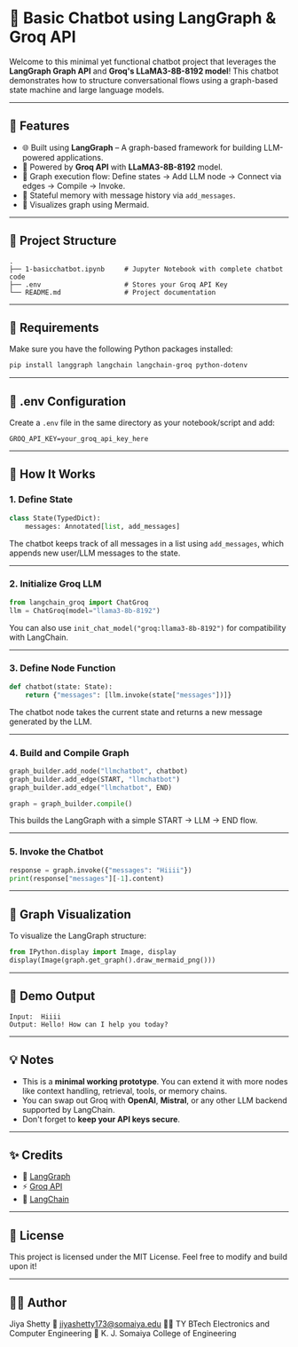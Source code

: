 # 🤖 Basic Chatbot using LangGraph & Groq API

Welcome to this minimal yet functional chatbot project that leverages the **LangGraph Graph API** and **Groq's LLaMA3-8B-8192 model**! This chatbot demonstrates how to structure conversational flows using a graph-based state machine and large language models.

---

## 📌 Features

- 🌐 Built using **LangGraph** – A graph-based framework for building LLM-powered applications.
- 🚀 Powered by **Groq API** with **LLaMA3-8B-8192** model.
- 🔁 Graph execution flow: Define states → Add LLM node → Connect via edges → Compile → Invoke.
- 🧠 Stateful memory with message history via `add_messages`.
- 🔎 Visualizes graph using Mermaid.

---

## 📁 Project Structure

```
.
├── 1-basicchatbot.ipynb     # Jupyter Notebook with complete chatbot code
├── .env                     # Stores your Groq API Key
└── README.md                # Project documentation
```

---

## 🧰 Requirements

Make sure you have the following Python packages installed:

```bash
pip install langgraph langchain langchain-groq python-dotenv
```

---

## 🔐 .env Configuration

Create a `.env` file in the same directory as your notebook/script and add:

```env
GROQ_API_KEY=your_groq_api_key_here
```

---

## 🧱 How It Works

### 1. **Define State**

```python
class State(TypedDict):
    messages: Annotated[list, add_messages]
```

The chatbot keeps track of all messages in a list using `add_messages`, which appends new user/LLM messages to the state.

---

### 2. **Initialize Groq LLM**

```python
from langchain_groq import ChatGroq
llm = ChatGroq(model="llama3-8b-8192")
```

You can also use `init_chat_model("groq:llama3-8b-8192")` for compatibility with LangChain.

---

### 3. **Define Node Function**

```python
def chatbot(state: State):
    return {"messages": [llm.invoke(state["messages"])]}
```

The chatbot node takes the current state and returns a new message generated by the LLM.

---

### 4. **Build and Compile Graph**

```python
graph_builder.add_node("llmchatbot", chatbot)
graph_builder.add_edge(START, "llmchatbot")
graph_builder.add_edge("llmchatbot", END)

graph = graph_builder.compile()
```

This builds the LangGraph with a simple START → LLM → END flow.

---

### 5. **Invoke the Chatbot**

```python
response = graph.invoke({"messages": "Hiiii"})
print(response["messages"][-1].content)
```

---

## 🧠 Graph Visualization

To visualize the LangGraph structure:

```python
from IPython.display import Image, display
display(Image(graph.get_graph().draw_mermaid_png()))
```

---

## 📸 Demo Output

```text
Input:  Hiiii
Output: Hello! How can I help you today?
```

---

## 💡 Notes

- This is a **minimal working prototype**. You can extend it with more nodes like context handling, retrieval, tools, or memory chains.
- You can swap out Groq with **OpenAI**, **Mistral**, or any other LLM backend supported by LangChain.
- Don't forget to **keep your API keys secure**.

---

## ✨ Credits

- 🧠 [LangGraph](https://github.com/langchain-ai/langgraph)
- ⚡ [Groq API](https://console.groq.com/)
- 🤖 [LangChain](https://www.langchain.com/)

---

## 📜 License

This project is licensed under the MIT License. Feel free to modify and build upon it!

---
## 🧑‍💻 Author
Jiya Shetty 📧 jiyashetty173@somaiya.edu 👩‍🎓 TY BTech Electronics and Computer Engineering 📍 K. J. Somaiya College of Engineering



